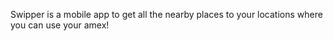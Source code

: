 Swipper is a mobile app to get all the nearby places to your locations where you can use your amex!
